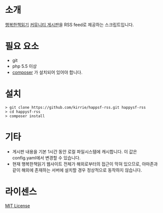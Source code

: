 # 소개
[행복한책읽기](http://happysf.net) [커뮤니티 게시판](http://happysf.net/zeroboard/zboard.php?id=reader)을 RSS feed로 제공하는 스크립트입니다.

# 필요 요소
- git
- php 5.5 이상
- [composer](https://getcomposer.org) 가 설치되어 있어야 합니다.

# 설치
	> git clone https://github.com/kirrie/happsf-rss.git happysf-rss
	> cd happysf-rss
	> composer install

# 기타
- 게시판 내용을 기본 1시간 동안 로컬 파일시스템에 캐시합니다. 이 값은 config.yaml에서 변경할 수 있습니다.
- 현재 행복한책읽기 웹사이트 전체가 해외로부터의 접근이 막혀 있으므로, 아마존과 같이 해외에 존재하는 서버에 설치할 경우 정상적으로 동작하지 않습니다.

# 라이센스
[MIT License](https://opensource.org/licenses/MIT)
